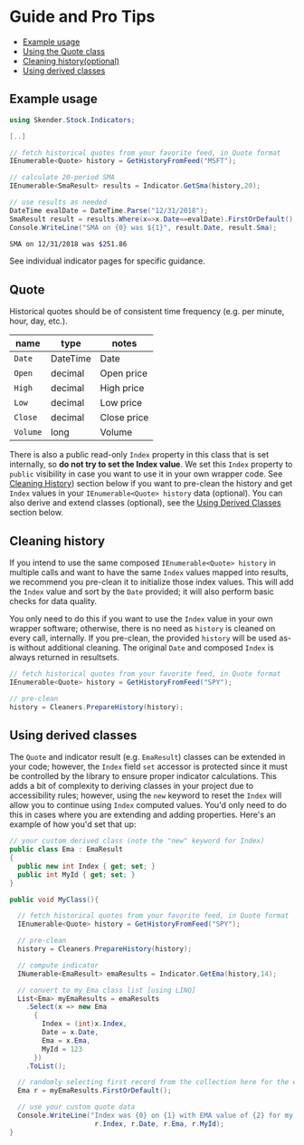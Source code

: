 ﻿# Guide and Pro Tips

- [Example usage](#example-usage)
- [Using the Quote class](#quote)
- [Cleaning history(optional)](#cleaning-history)
- [Using derived classes](#using-derived-classes)

## Example usage

```csharp
using Skender.Stock.Indicators;

[..]

// fetch historical quotes from your favorite feed, in Quote format
IEnumerable<Quote> history = GetHistoryFromFeed("MSFT");

// calculate 20-period SMA
IEnumerable<SmaResult> results = Indicator.GetSma(history,20);

// use results as needed
DateTime evalDate = DateTime.Parse("12/31/2018");
SmaResult result = results.Where(x=>x.Date==evalDate).FirstOrDefault();
Console.WriteLine("SMA on {0} was ${1}", result.Date, result.Sma);
```

```bash
SMA on 12/31/2018 was $251.86
```

See individual indicator pages for specific guidance.

## Quote

Historical quotes should be of consistent time frequency (e.g. per minute, hour, day, etc.).

| name | type | notes
| -- |-- |--
| `Date` | DateTime | Date
| `Open` | decimal | Open price
| `High` | decimal | High price
| `Low` | decimal | Low price
| `Close` | decimal | Close price
| `Volume` | long | Volume

There is also a public read-only `Index` property in this class that is set internally, so **do not try to set the Index value**.  We set this `Index` property to `public` visibility in case you want to use it in your own wrapper code.  See [Cleaning History](#cleaning-history)) section below if you want to pre-clean the history and get `Index` values in your `IEnumerable<Quote> history` data (optional).  You can also derive and extend classes (optional), see the [Using Derived Classes](#using-derived-classes) section below.

## Cleaning history

If you intend to use the same composed `IEnumerable<Quote> history` in multiple calls and want to have the same `Index` values mapped into results, we recommend you pre-clean it to initialize those index values.  This will add the `Index` value and sort by the `Date` provided; it will also perform basic checks for data quality.

You only need to do this if you want to use the `Index` value in your own wrapper software; otherwise, there is no need as `history` is cleaned on every call, internally.  If you pre-clean, the provided `history` will be used as-is without additional cleaning.  The original `Date` and composed `Index` is always returned in resultsets.

```csharp
// fetch historical quotes from your favorite feed, in Quote format
IEnumerable<Quote> history = GetHistoryFromFeed("SPY");

// pre-clean
history = Cleaners.PrepareHistory(history);
```

## Using derived classes

The `Quote` and indicator result (e.g. `EmaResult`) classes can be extended in your code; however, the `Index` field `set` accessor is protected since it must be controlled by the library to ensure proper indicator calculations.  This adds a bit of complexity to deriving classes in your project due to accessibility rules; however, using the `new` keyword to reset the `Index` will allow you to continue using `Index` computed values.  You'd only need to do this in cases where you are extending and adding properties.  Here's an example of how you'd set that up:

```csharp
// your custom derived class (note the "new" keyword for Index)
public class Ema : EmaResult
{
  public new int Index { get; set; }
  public int MyId { get; set; }
}

public void MyClass(){

  // fetch historical quotes from your favorite feed, in Quote format
  IEnumerable<Quote> history = GetHistoryFromFeed("SPY");

  // pre-clean
  history = Cleaners.PrepareHistory(history);

  // compute indicator
  INumerable<EmaResult> emaResults = Indicator.GetEma(history,14);

  // convert to my Ema class list [using LINQ]
  List<Ema> myEmaResults = emaResults
    .Select(x => new Ema
      {
        Index = (int)x.Index,
        Date = x.Date,
        Ema = x.Ema,
        MyId = 123
      })
    .ToList();

  // randomly selecting first record from the collection here for the example
  Ema r = myEmaResults.FirstOrDefault();

  // use your custom quote data
  Console.WriteLine("Index was {0} on {1} with EMA value of {2} for my EMA ID {3}.",
                     r.Index, r.Date, r.Ema, r.MyId);
}
```
